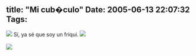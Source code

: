 title: "Mi cub�culo"
Date: 2005-06-13 22:07:32
Tags: 
---
<img border="0" src="mambots/editors/tinymce_exp/jscripts/tiny_mce/plugins/emotions/images/smiley-smile.gif"/> Sí, ya sé que soy un friqui. <img border="0" src="mambots/editors/tinymce_exp/jscripts/tiny_mce/plugins/emotions/images/smiley-embarassed.gif"/><br/><br/><a target="_blank" href="http://files/misc/cubiculo.html"><img border="0" src="files/misc/cubiculo-mini.jpg"/></a><br/><br/><br/><br/>
